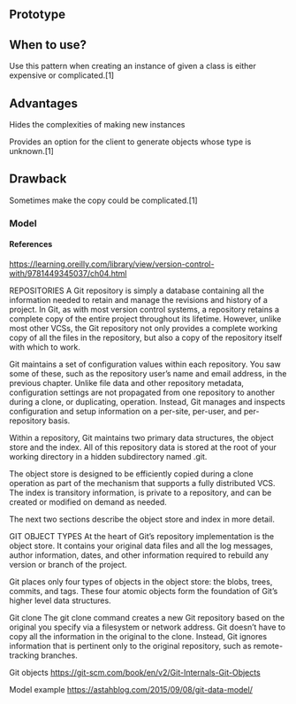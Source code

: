 ## Prototype

## When to use?
Use this pattern when creating an instance of given a class is either expensive or complicated.[1]

## Advantages
Hides the complexities of making new instances

Provides an option for the client to generate objects whose type is unknown.[1]

## Drawback
Sometimes make the copy could be complicated.[1]

### Model

#### References
https://learning.oreilly.com/library/view/version-control-with/9781449345037/ch04.html

REPOSITORIES
A Git repository is simply a database containing all the information needed to retain and manage the revisions and history of a project. In Git, as with most version control systems, a repository retains a complete copy of the entire project throughout its lifetime. However, unlike most other VCSs, the Git repository not only provides a complete working copy of all the files in the repository, but also a copy of the repository itself with which to work.

Git maintains a set of configuration values within each repository. You saw some of these, such as the repository user’s name and email address, in the previous chapter. Unlike file data and other repository metadata, configuration settings are not propagated from one repository to another during a clone, or duplicating, operation. Instead, Git manages and inspects configuration and setup information on a per-site, per-user, and per-repository basis.

Within a repository, Git maintains two primary data structures, the object store and the index. All of this repository data is stored at the root of your working directory in a hidden subdirectory named .git.

The object store is designed to be efficiently copied during a clone operation as part of the mechanism that supports a fully distributed VCS. The index is transitory information, is private to a repository, and can be created or modified on demand as needed.

The next two sections describe the object store and index in more detail.

GIT OBJECT TYPES
At the heart of Git’s repository implementation is the object store. It contains your original data files and all the log messages, author information, dates, and other information required to rebuild any version or branch of the project.

Git places only four types of objects in the object store: the blobs, trees, commits, and tags. These four atomic objects form the foundation of Git’s higher level data structures.


Git clone
The git clone command creates a new Git repository based on the original you specify via a filesystem or network address. Git doesn’t have to copy all the information in the original to the clone. Instead, Git ignores information that is pertinent only to the original repository, such as remote-tracking branches.

Git objects
https://git-scm.com/book/en/v2/Git-Internals-Git-Objects

Model example
https://astahblog.com/2015/09/08/git-data-model/